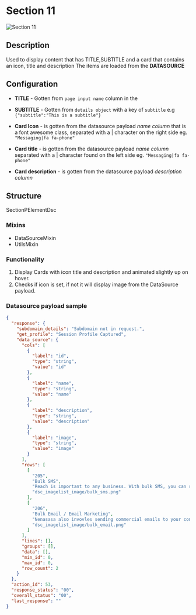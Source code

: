 # Section 11

![Section 11](https://i.postimg.cc/xdBg5h8M/Screenshot-2024-09-05-170521.png)

## Description

Used to display content that has TITLE,SUBTITLE and a card that contains an icon, title and description
The items are loaded from the **DATASOURCE**

## Configuration

- **TITLE** - Gotten from `page input name` column in the 

- **SUBTITLE** -   Gotten from `details object` with a key of `subtitle` e.g `{"subtitle":"This is a subtitle"}`  

- **Card Icon** - is gotten from the datasource payload *name column* that is a font awesome class, separated with a | character on the right side eg. `"Messaging|fa fa-phone"`

- **Card title** - is gotten from the datasource payload *name column*  separated with a | character found on the left side eg. `"Messaging|fa fa-phone"`

- **Card description** - is gotten from the datasource payload *description column*

## Structure

SectionPElementDsc

### Mixins

- DataSourceMixin
- UtilsMixin

### Functionality

1. Display Cards with icon title and description and animated slightly up on hover.
2. Checks if icon is set, if not it will display image from the DataSource payload.


### Datasource payload sample

```json
{
  "response": {
    "subdomain_details": "Subdomain not in request.",
    "get_profile": "Session Profile Captured",
    "data_source": {
      "cols": [
        {
          "label": "id",
          "type": "string",
          "value": "id"
        },
        {
          "label": "name",
          "type": "string",
          "value": "name"
        },
        {
          "label": "description",
          "type": "string",
          "value": "description"
        },
        {
          "label": "image",
          "type": "string",
          "value": "image"
        }
      ],
      "rows": [
        [
          "205",
          "Bulk SMS",
          "Reach is important to any business. With bulk SMS, you can reach over 98% of your target audience through SMS.",
          "dsc_imagelist_image/bulk_sms.png"
        ],
        [
          "206",
          "Bulk Email / Email Marketing",
          "Nenasasa also invovles sending commercial emails to your contact group either as transactional, advertisement or brand awareness emails.",
          "dsc_imagelist_image/bulk_email.png"
        ]
      ],
      "lines": [],
      "groups": [],
      "data": [],
      "min_id": 0,
      "max_id": 0,
      "row_count": 2
    }
  },
  "action_id": 53,
  "response_status": "00",
  "overall_status": "00",
  "last_response": ""
}
```
